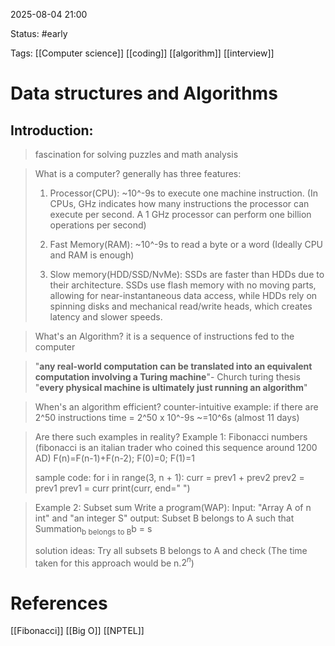 
2025-08-04 21:00

Status: #early

Tags: [[Computer science]] [[coding]] [[algorithm]] [[interview]] 




# Data structures and Algorithms

## Introduction:
   >fascination for solving puzzles and math analysis

   >What is a computer? generally has three features:
   >1. Processor(CPU): ~10^-9s to execute one machine instruction. (In CPUs, GHz indicates how many instructions the processor can execute per second. A 1 GHz processor can perform one billion operations per second)
   >
   >2. Fast Memory(RAM): ~10^-9s to read a byte or a word (Ideally CPU and RAM is enough)
   >
   >3. Slow memory(HDD/SSD/NvMe): SSDs are faster than HDDs due to their architecture. SSDs use flash memory with no moving parts, allowing for near-instantaneous data access, while HDDs rely on spinning disks and mechanical read/write heads, which creates latency and slower speeds.
   
   >What's an Algorithm?  it is a sequence of instructions fed to the computer
   
   >"**any real-world computation can be translated into an equivalent computation involving a Turing machine**"- Church turing thesis
   >"**every physical machine is ultimately just running an algorithm**"
   
   >When's an algorithm efficient?  counter-intuitive example: if there are 2^50 instructions
   >                                 time = 2^50 x 10^-9s  ~=10^6s (almost 11 days)
   
   >Are there such examples in reality?
   >Example 1: Fibonacci numbers (fibonacci is an italian trader who coined this sequence around 1200 AD) F(n)=F(n-1)+F(n-2); F(0)=0; F(1)=1
   >
   >sample code:
   >for i in range(3, n + 1):
        curr = prev1 + prev2
        prev2 = prev1
        prev1 = curr
        print(curr, end=" ")
        
>Example 2: Subset sum
>Write a program(WAP): 
>	Input: "Array A of n int" and "an integer S"
>	output: Subset B belongs to A such that Summation<sub>b belongs to B</sub>b = s
>	
>	solution ideas:
>		Try all subsets B belongs to A and check
>		(The time taken for this approach would be n.$2^n$) 



# References
[[Fibonacci]]  [[Big O]] [[NPTEL]] 